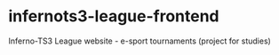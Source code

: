# infernots3-league-frontend
Inferno-TS3 League website - e-sport tournaments (project for studies)
